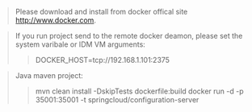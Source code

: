 > Please download and install from  docker offical site http://www.docker.com.

> If you run project send to the remote docker deamon, please set the system varibale or IDM VM arguments:
>> DOCKER_HOST=tcp://192.168.1.101:2375

> Java maven project:
>> mvn clean install -DskipTests dockerfile:build
>> docker run -d -p 35001:35001 -t springcloud/configuration-server



